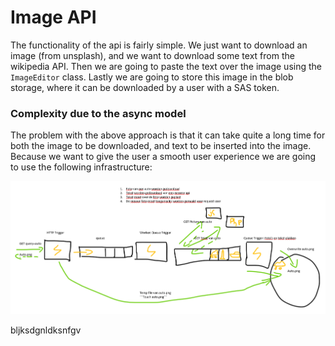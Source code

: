 # Image API

The functionality of the api is fairly simple. We just want to download an image (from unsplash), and we want to download some text from the wikipedia API. Then we are going to paste the text over the image using the ```ImageEditor``` class. Lastly we are going to store this image in the blob storage, where it can be downloaded by a user with a SAS token.

### Complexity due to the async model

The problem with the above approach is that it can take quite a long time for both the image to be downloaded, and text to be inserted into the image. Because we want to give the user a smooth user experience we are going to use the following infrastructure:

![Infrastructure](https://github.com/Mathuiss/ImageApi/blob/master/extra/Infrastructure.png)

bljksdgnldksnfgv
